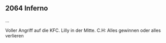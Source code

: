 ## **2064** Inferno

<span style="font-variant:small-caps;">...</span> 

Voller Angriff auf die KFC. Lilly in der Mitte. C.H: Alles gewinnen oder alles verlieren
